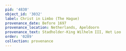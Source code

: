 ```yaml
---
pid: '4830'
object_id: '3032'
label: Christ in Limbo (The Hague)
provenance_date: Before 1697
provenance_location: Netherlands, Apeldoorn
provenance_text: Stadholder-King Wilhelm III, Het Loo
order: '0289'
collection: provenance
---
```

